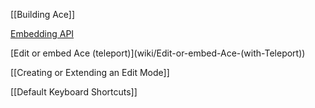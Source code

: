 [[Building Ace]]

[Embedding API](Embedding---API)

[Edit or embed Ace (teleport)](wiki/Edit-or-embed-Ace-(with-Teleport\))

[[Creating or Extending an Edit Mode]]

[[Default Keyboard Shortcuts]]